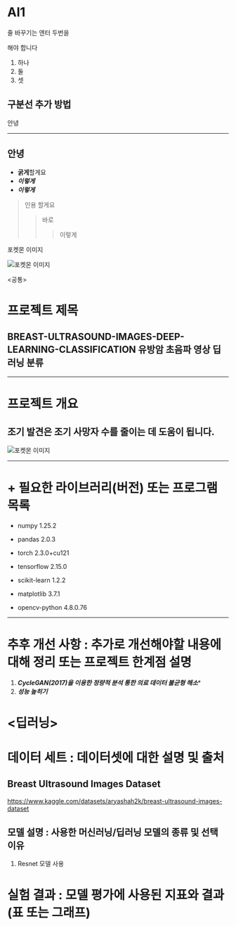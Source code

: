 # AI1

줄 바꾸기는
엔터 두번을 

해야 합니다
1. 하나
2. 둘
3. 셋

구분선 추가 방법 
---
안녕
***
안녕
---
+ **굵게**할게요
+ ___이렇게___
+ ***이렇게***

>인용 할게요
>>바로
>>>이렇게

포켓몬 이미지

![포켓몬 이미지](https://github.com/woogunny/BREAST-ULTRASOUND-IMAGES-DEEP-LEARNING-CLASSIFICATION-/blob/main/pocket.png)



<공통>

# **프로젝트 제목** 

## **BREAST-ULTRASOUND-IMAGES-DEEP-LEARNING-CLASSIFICATION 유방암 초음파 영상 딥러닝 분류**


*******


# 프로젝트 개요 

## 조기 발견은 조기 사망자 수를 줄이는 데 도움이 됩니다. 


![포켓몬 이미지](https://github.com/woogunny/BREAST-ULTRASOUND-IMAGES-DEEP-LEARNING-CLASSIFICATION-/blob/main/example.png)


***********
# + 필요한 라이브러리(버전) 또는 프로그램 목록


  + numpy                            1.25.2


  + pandas                           2.0.3


  + torch                            2.3.0+cu121


  + tensorflow                       2.15.0


  + scikit-learn                     1.2.2


  + matplotlib                       3.7.1


  + opencv-python                    4.8.0.76


*********


# 추후 개선 사항 : 추가로 개선해야할 내용에 대해 정리 또는 프로젝트 한계점 설명
1. ***CycleGAN(2017)을 이용한 정량적 분석 통한 의료 데이터 불균형 해소****
2. ***성능 높히기***


# <딥러닝>

# 데이터 세트 : 데이터셋에 대한 설명 및 출처

## Breast Ultrasound Images Dataset

https://www.kaggle.com/datasets/aryashah2k/breast-ultrasound-images-dataset


## 모델 설명 : 사용한 머신러닝/딥러닝 모델의 종류 및 선택 이유
1. Resnet 모델 사용


# 실험 결과 : 모델 평가에 사용된 지표와 결과(표 또는 그래프)





